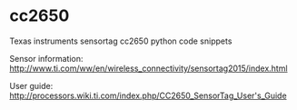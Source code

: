 # cc2650
Texas instruments sensortag cc2650 python code snippets

Sensor information:
http://www.ti.com/ww/en/wireless_connectivity/sensortag2015/index.html

User guide:
http://processors.wiki.ti.com/index.php/CC2650_SensorTag_User's_Guide
